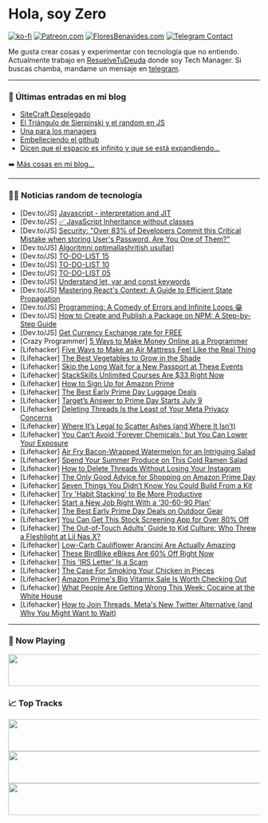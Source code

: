 # Hola, soy Zero

[![ko-fi](https://ko-fi.com/img/githubbutton_sm.svg)](https://ko-fi.com/J3J4N0LUK)
[![Patreon.com](https://img.shields.io/endpoint.svg?url=https%3A%2F%2Fshieldsio-patreon.vercel.app%2Fapi%3Fusername%3Dzerodragon%26type%3Dpatrons&style=for-the-badge)](https://patreon.com/zerodragon)
[![FloresBenavides.com](https://img.shields.io/website?down_message=oops&label=MiBlog&style=for-the-badge&up_message=online&url=https%3A%2F%2Ffloresbenavides.com)](https://floresbenavides.com)
[![Telegram Contact](https://img.shields.io/badge/escr%C3%ADbeme-ZeroDragon-%2326A5E4?style=for-the-badge&logo=telegram)](https://t.me/zerodragon)

Me gusta crear cosas y experimentar con tecnología que no entiendo.
Actualmente trabajo en [ResuelveTuDeuda](http://github.com/resuelve) donde soy Tech Manager.
Si buscas chamba, mandame un mensaje en [telegram](https://t.me/zerodragon).

---

### 📕 Últimas entradas en mi blog
<!-- BLOG-POST-LIST:START -->
- [SiteCraft Desplegado](https://floresbenavides.com/sitecraft-desplegado/)
- [El Triángulo de Sierpinski y el random en JS](https://floresbenavides.com/el-triangulo-de-sierpinski-y-el-random-en-js/)
- [Una para los managers](https://floresbenavides.com/una-para-los-managers/)
- [Embelleciendo el github](https://floresbenavides.com/embelleciendo-el-github/)
- [Dicen que el espacio es infinito y que se está expandiendo…](https://floresbenavides.com/dicen-que-el-espacio-es-infinito-y-que-se-esta-expandiendo/)
<!-- BLOG-POST-LIST:END -->

➡️ [Más cosas en mi blog...](https://floresbenavides.com)

---

### 👨‍💻 Noticias random de tecnología
<!-- TECH-POSTS:START -->
- [Dev.to/JS] [Javascript - interpretation and JIT](https://dev.to/ngquan/javascript-interpretation-and-jit-4nc7)
- [Dev.to/JS] [✅ JavaScript Inheritance without classes](https://dev.to/angdecoder/javascript-prototype-and-prototype-chaining-3g9a)
- [Dev.to/JS] [Security: &quot;Over 83% of Developers Commit this Critical Mistake when storing User&#39;s Password. Are You One of Them?&quot;](https://dev.to/danielasaboro/security-over-83-of-developers-commit-this-critical-mistake-when-storing-users-password-are-you-one-of-them-57g6)
- [Dev.to/JS] [Algoritmni optimallashritish usullari](https://dev.to/udilbar/algoritmni-optimallashritish-usullari-3j0e)
- [Dev.to/JS] [TO-DO-LIST 15](https://dev.to/qu-ack/to-do-list-15-55ha)
- [Dev.to/JS] [TO-DO-LIST 10](https://dev.to/qu-ack/to-do-list-10-3md8)
- [Dev.to/JS] [TO-DO-LIST 05](https://dev.to/qu-ack/to-do-list-05-3ac)
- [Dev.to/JS] [Understand let, var and const keywords](https://dev.to/mbuguadennis/understand-let-var-and-const-keywords-325m)
- [Dev.to/JS] [Mastering React&#39;s Context: A Guide to Efficient State Propagation](https://dev.to/kokaneka/mastering-reacts-context-a-guide-to-efficient-state-propagation-4804)
- [Dev.to/JS] [Programming: A Comedy of Errors and Infinite Loops 😁](https://dev.to/sadeedpv/programming-a-comedy-of-errors-and-infinite-loops-36d1)
- [Dev.to/JS] [How to Create and Publish a Package on NPM: A Step-by-Step Guide](https://dev.to/abhishek_writes/how-to-create-and-publish-a-package-on-npm-a-step-by-step-guide-53od)
- [Dev.to/JS] [Get Currency Exchange rate for FREE](https://dev.to/pawandeore/get-currency-exchange-rate-for-free-179j)
- [Crazy Programmer] [5 Ways to Make Money Online as a Programmer](https://www.thecrazyprogrammer.com/2023/07/make-money-online-as-a-programmer.html)
- [Lifehacker] [Five Ways to Make an Air Mattress Feel Like the Real Thing](https://lifehacker.com/five-ways-to-make-an-air-mattress-feel-like-the-real-th-1850617371)
- [Lifehacker] [The Best Vegetables to Grow in the Shade](https://lifehacker.com/the-best-vegetables-to-grow-in-the-shade-1850617379)
- [Lifehacker] [Skip the Long Wait for a New Passport at These Events](https://lifehacker.com/skip-the-long-wait-for-a-new-passport-at-these-events-1850617386)
- [Lifehacker] [StackSkills Unlimited Courses Are $33 Right Now](https://lifehacker.com/stackskills-unlimited-courses-are-33-right-now-1850589561)
- [Lifehacker] [How to Sign Up for Amazon Prime](https://lifehacker.com/how-to-sign-up-for-amazon-prime-1850613497)
- [Lifehacker] [The Best Early Prime Day Luggage Deals](https://lifehacker.com/the-best-early-prime-day-luggage-deals-1850587001)
- [Lifehacker] [Target’s Answer to Prime Day Starts July 9](https://lifehacker.com/target-s-answer-to-prime-day-starts-july-9-1850616706)
- [Lifehacker] [Deleting Threads Is the Least of Your Meta Privacy Concerns](https://lifehacker.com/deleting-threads-is-the-least-of-your-meta-privacy-conc-1850616557)
- [Lifehacker] [Where It’s Legal to Scatter Ashes &lpar;and Where It Isn’t&rpar;](https://lifehacker.com/where-it-s-legal-to-scatter-ashes-and-where-it-isn-t-1850616393)
- [Lifehacker] [You Can&#39;t Avoid &#39;Forever Chemicals,&#39; but You Can Lower Your Exposure](https://lifehacker.com/you-cant-avoid-forever-chemicals-but-you-can-lower-you-1850616272)
- [Lifehacker] [Air Fry Bacon-Wrapped Watermelon for an Intriguing Salad](https://lifehacker.com/air-fry-bacon-wrapped-watermelon-for-an-intriguing-sala-1850616284)
- [Lifehacker] [Spend Your Summer Produce on This Cold Ramen Salad](https://lifehacker.com/highlight-summer-produce-in-a-cold-ramen-salad-1850615795)
- [Lifehacker] [How to Delete Threads Without Losing Your Instagram](https://lifehacker.com/how-to-delete-threads-without-losing-your-instagram-1850615571)
- [Lifehacker] [The Only Good Advice for Shopping on Amazon Prime Day](https://lifehacker.com/the-only-good-advice-for-shopping-amazon-prime-day-1849154608)
- [Lifehacker] [Seven Things You Didn’t Know You Could Build From a Kit](https://lifehacker.com/seven-things-you-didn-t-know-you-could-build-from-a-kit-1850615193)
- [Lifehacker] [Try &#39;Habit Stacking&#39; to Be More Productive](https://lifehacker.com/try-habit-stacking-to-be-more-productive-1850614842)
- [Lifehacker] [Start a New Job Right With a ‘30-60-90 Plan’](https://lifehacker.com/start-a-new-job-right-with-a-30-60-90-plan-1850614625)
- [Lifehacker] [The Best Early Prime Day Deals on Outdoor Gear](https://lifehacker.com/the-best-early-prime-day-deals-on-outdoor-gear-1850545095)
- [Lifehacker] [You Can Get This Stock Screening App for Over 80% Off](https://lifehacker.com/you-can-get-this-stock-screening-app-for-over-80-off-1850589570)
- [Lifehacker] [The Out-of-Touch Adults&#39; Guide to Kid Culture: Who Threw a Fleshlight at Lil Nas X?](https://lifehacker.com/the-out-of-touch-adults-guide-to-kid-culture-who-threw-1850613328)
- [Lifehacker] [Low-Carb Cauliflower Arancini Are Actually Amazing](https://lifehacker.com/low-carb-cauliflower-arancini-are-actually-amazing-1850612036)
- [Lifehacker] [These BirdBike eBikes Are 60% Off Right Now](https://lifehacker.com/these-birdbike-ebikes-are-60-off-right-now-1850589553)
- [Lifehacker] [This &#39;IRS Letter&#39; Is a Scam](https://lifehacker.com/this-irs-letter-is-a-scam-1850610120)
- [Lifehacker] [The Case For Smoking Your Chicken in Pieces](https://lifehacker.com/the-case-for-smoking-your-chicken-in-pieces-1850611750)
- [Lifehacker] [Amazon Prime&#39;s Big Vitamix Sale Is Worth Checking Out](https://lifehacker.com/amazon-primes-big-vitamix-sale-is-worth-checking-out-1850588884)
- [Lifehacker] [What People Are Getting Wrong This Week: Cocaine at the White House](https://lifehacker.com/cocaine-at-the-white-house-1850611981)
- [Lifehacker] [How to Join Threads, Meta&#39;s New Twitter Alternative &lpar;and Why You Might Want to Wait&rpar;](https://lifehacker.com/how-to-join-threads-metas-new-twitter-alternative-and-1850611763)<!-- TECH-POSTS:END -->

---

### 🎵 Now Playing
<a href="https://spotify-now-playing-dun.vercel.app/now-playing?open"><img src="https://spotify-now-playing-dun.vercel.app/now-playing" width="540" height="64"></a>

### 📈 Top Tracks
<a href="https://spotify-now-playing-dun.vercel.app/top-tracks?i=1&open"><img src="https://spotify-now-playing-dun.vercel.app/top-tracks?i=1" width="540" height="64"></a>
<a href="https://spotify-now-playing-dun.vercel.app/top-tracks?i=2&open"><img src="https://spotify-now-playing-dun.vercel.app/top-tracks?i=2" width="540" height="64"></a>
<a href="https://spotify-now-playing-dun.vercel.app/top-tracks?i=3&open"><img src="https://spotify-now-playing-dun.vercel.app/top-tracks?i=3" width="540" height="64"></a>
